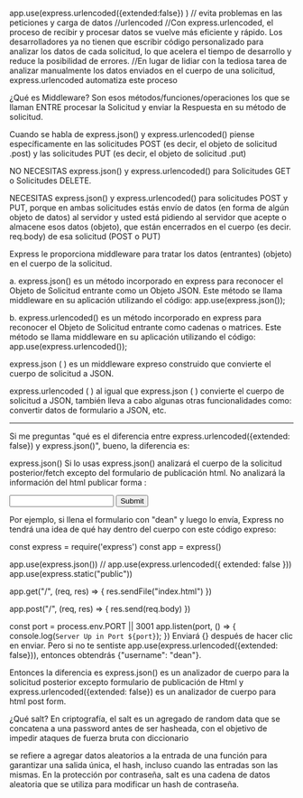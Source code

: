 app.use(express.urlencoded({extended:false}) )
// evita problemas en las peticiones y carga de datos
//urlencoded
//Con express.urlencoded, el proceso de recibir y procesar datos se vuelve más eficiente y rápido. Los desarrolladores ya no tienen que escribir código personalizado para analizar los datos de cada solicitud, lo que acelera el tiempo de desarrollo y reduce la posibilidad de errores.
//En lugar de lidiar con la tediosa tarea de analizar manualmente los datos enviados en el cuerpo de una solicitud, express.urlencoded automatiza este proceso


¿Qué es Middleware? Son esos métodos/funciones/operaciones los que se llaman ENTRE procesar la Solicitud y enviar la Respuesta en su método de solicitud.

Cuando se habla de express.json() y express.urlencoded() piense específicamente en las solicitudes POST (es decir, el objeto de solicitud .post) y las solicitudes PUT (es decir, el objeto de solicitud .put)

NO NECESITAS express.json() y express.urlencoded() para Solicitudes GET o Solicitudes DELETE.

NECESITAS express.json() y express.urlencoded() para solicitudes POST y PUT, porque en ambas solicitudes estás envío de datos (en forma de algún objeto de datos) al servidor y usted está pidiendo al servidor que acepte o almacene esos datos (objeto), que están encerrados en el cuerpo (es decir. req.body) de esa solicitud (POST o PUT)

Express le proporciona middleware para tratar los datos (entrantes) (objeto) en el cuerpo de la solicitud.

a. express.json() es un método incorporado en express para reconocer el Objeto de Solicitud entrante como un Objeto JSON. Este método se llama middleware en su aplicación utilizando el código: app.use(express.json());

b. express.urlencoded() es un método incorporado en express para reconocer el Objeto de Solicitud entrante como cadenas o matrices. Este método se llama middleware en su aplicación utilizando el código: app.use(express.urlencoded());


express.json ( ) es un middleware expreso construido que convierte el cuerpo de solicitud a JSON.

express.urlencoded ( ) al igual que express.json ( ) convierte el cuerpo de solicitud a JSON, también lleva a cabo algunas otras funcionalidades como: convertir datos de formulario a JSON, etc.


-----------------------------
Si me preguntas "qué es el diferencia entre express.urlencoded({extended: false}) y express.json()", bueno, la diferencia es:

express.json()
Si lo usas express.json() analizará el cuerpo de la solicitud posterior/fetch excepto del formulario de publicación html. No analizará la información del html publicar forma :

<form action="/" method="POST">
    <input type="text" name="username">
    <button>Submit</button>
</form>
Por ejemplo, si llena el formulario con "dean" y luego lo envía, Express no tendrá una idea de qué hay dentro del cuerpo con este código expreso:

const express = require('express')
const app = express()

app.use(express.json())
// app.use(express.urlencoded({ extended: false }))
app.use(express.static("public"))


app.get("/", (req, res) => {
    res.sendFile("index.html")
})

app.post("/", (req, res) => {
    res.send(req.body)
})


const port = process.env.PORT || 3001
app.listen(port, () => {
    console.log(`Server Up in Port ${port}`);
})
Enviará {} después de hacer clic en enviar. Pero si no te sentiste app.use(express.urlencoded({extended: false})), entonces obtendrás {"username": "dean"}.

Entonces la diferencia es express.json() es un analizador de cuerpo para la solicitud posterior excepto formulario de publicación de Html y express.urlencoded({extended: false}) es un analizador de cuerpo para html post form.


¿Qué salt?
En criptografía, el salt es un agregado de random data que se concatena a una password antes de ser hasheada, con el objetivo de impedir ataques de fuerza bruta con diccionario

 se refiere a agregar datos aleatorios a la entrada de una función para garantizar una salida única, el hash, incluso cuando las entradas son las mismas. En la protección por contraseña, salt es una cadena de datos aleatoria que se utiliza para modificar un hash de contraseña.